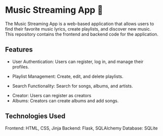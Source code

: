 # Music Streaming App 🎵
The Music Streaming App is a web-based application that allows users to find their favorite music lyrics, create playlists, and discover new music. This repository contains the frontend and backend code for the application.
## Features
- User Authentication: Users can register, log in, and manage their profiles.
* Playlist Management: Create, edit, and delete playlists.
+ Search Functionality: Search for songs, albums, and artists.
- Creator: Users can register as creators
- Albums: Creators can create albums and add songs.
## Technologies Used
Frontend: HTML, CSS, Jinja
Backend: Flask, SQLAlchemy
Database: SQLite

